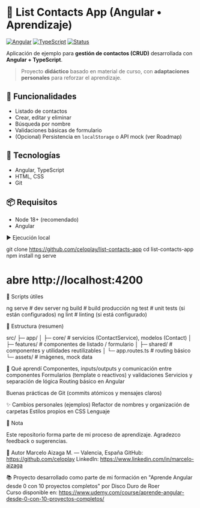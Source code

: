 # 📇 List Contacts App (Angular • Aprendizaje)
[![Angular](https://img.shields.io/badge/Angular-Framework-informational)]()
[![TypeScript](https://img.shields.io/badge/TypeScript-Language-informational)]()
[![Status](https://img.shields.io/badge/Status-Active-brightgreen)]()

Aplicación de ejemplo para **gestión de contactos (CRUD)** desarrollada con **Angular + TypeScript**.  
> Proyecto **didáctico** basado en material de curso, con **adaptaciones personales** para reforzar el aprendizaje.

## 🚀 Funcionalidades
- Listado de contactos
- Crear, editar y eliminar
- Búsqueda por nombre
- Validaciones básicas de formulario
- (Opcional) Persistencia en `localStorage` o API mock (ver Roadmap)

## 🧰 Tecnologías
- Angular, TypeScript
- HTML, CSS
- Git

## 📦 Requisitos
- Node 18+ (recomendado)
- Angular
  
▶️ Ejecución local

git clone https://github.com/celoplay/list-contacts-app
cd list-contacts-app
npm install
ng serve
# abre http://localhost:4200

📜 Scripts útiles

ng serve         # dev server
ng build         # build producción
ng test          # unit tests (si están configurados)
ng lint          # linting (si está configurado)

🧱 Estructura (resumen)

src/
 ├─ app/
 │   ├─ core/           # servicios (ContactService), modelos (Contact)
 │   ├─ features/       # componentes de listado / formulario
 │   ├─ shared/         # componentes y utilidades reutilizables
 │   └─ app.routes.ts   # routing básico
 └─ assets/             # imágenes, mock data

 
🧠 Qué aprendí
Componentes, inputs/outputs y comunicación entre componentes
Formularios (template o reactivos) y validaciones
Servicios y separación de lógica
Routing básico en Angular

Buenas prácticas de Git (commits atómicos y mensajes claros)

✨ Cambios personales (ejemplos)
Refactor de nombres y organización de carpetas
Estilos propios en CSS
Lenguaje

📝 Nota

Este repositorio forma parte de mi proceso de aprendizaje. Agradezco feedback o sugerencias.

👤 Autor
Marcelo Aizaga M. — Valencia, España
GitHub: https://github.com/celoplay
LinkedIn: https://www.linkedin.com/in/marcelo-aizaga


📚 Proyecto desarrollado como parte de mi formación en "Aprende Angular desde 0 con 10 proyectos completos" por Disco Duro de Roer  
Curso disponible en: https://www.udemy.com/course/aprende-angular-desde-0-con-10-proyectos-completos/
